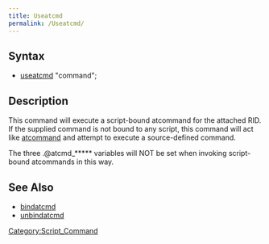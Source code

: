 ```yaml
---
title: Useatcmd
permalink: /Useatcmd/
---
```


Syntax
------

-   [useatcmd](/useatcmd "wikilink") "command";

Description
-----------

This command will execute a script-bound atcommand for the attached RID. If the supplied command is not bound to any script, this command will act like [atcommand](/atcommand "wikilink") and attempt to execute a source-defined command.

The three .@atcmd_\*\*\*\*\* variables will NOT be set when invoking script-bound atcommands in this way.

See Also
--------

-   [bindatcmd](/bindatcmd "wikilink")
-   [unbindatcmd](/unbindatcmd "wikilink")

[Category:Script_Command](/Category:Script_Command "wikilink")